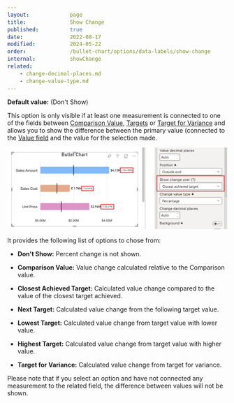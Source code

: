 ```yaml
---
layout:             page
title:              Show Change
published:          true
date:               2022-08-17
modified:   	    2024-05-22
order:              /bullet-chart/options/data-labels/show-change
internal:           showChange
related:
    - change-decimal-places.md
    - change-value-type.md
---
```


**Default value:** (Don't Show)

This option is only visible if at least one measurement is connected to one of the fields between [Comparison Value](./../../fields/comparison-value.md), [Targets](./../../fields/targets.md) or [Target for Variance](./../../fields/target-variance.md) and allows you to show the difference between the primary value (connected to the [Value field](./../../fields/value.md) and the value for the selection made. 

<img src="images/data-labels-show-change-over.png" width="700">

It provides the following list of options to chose from:

- **Don't Show:** Percent change is not shown.

- **Comparison Value:** Value change calculated relative to the Comparison value.

- **Closest Achieved Target:** Calculated value change compared to the value of the closest target achieved.

- **Next Target:** Calculated value change from the following target value.

- **Lowest Target:** Calculated value change from target value with lower value.

- **Highest Target:** Calculated value change from target value with higher value.

- **Target for Variance:** Calculated value change from target for variance.

Please note that if you select an option and have not connected any measurement to the related field, the difference between values will not be shown.